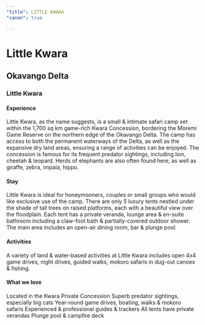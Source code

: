 ```yaml
---
"title": LITTLE KWARA
"canon": true

---
```


# Little Kwara
## Okavango Delta
### Little Kwara

#### Experience
Little Kwara, as the name suggests, is a small &amp; intimate safari camp set within the 1,700 sq km game-rich Kwara Concession, bordering the Moremi Game Reserve on the northern edge of the Okavango Delta.
The camp has access to both the permanent waterways of the Delta, as well as the expansive dry land areas, ensuring a range of activities can be enjoyed.
The concession is famous for its frequent predator sightings, including lion, cheetah &amp; leopard.  Herds of elephants are also often found here, as well as giraffe, zebra, impala, hippo.

#### Stay
Little Kwara is ideal for honeymooners, couples or small groups who would like exclusive use of the camp.  There are only 5 luxury tents nestled under the shade of tall trees on raised platforms, each with a beautiful view over the floodplain.
Each tent has a private veranda, lounge area &amp; en-suite bathroom including a claw-foot bath &amp; partially-covered outdoor shower.  
The main area includes an open-air dining room, bar &amp; plunge pool.

#### Activities
A variety of land &amp; water-based activities at Little Kwara includes open 4x4 game drives, night drives, guided walks, mokoro safaris in dug-out canoes &amp; fishing.


#### What we love
Located in the Kwara Private Concession
Superb predator sightings, especially big cats
Year-round game drives, boating, walks &amp; mokoro safaris
Experienced &amp; professional guides &amp; trackers
All tents have private verandas
Plunge pool &amp; campfire deck